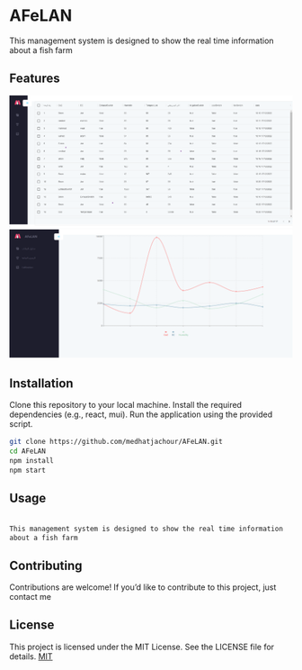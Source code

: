 #  AFeLAN 

This management system is designed to show the real time information about a fish farm 

## Features
<!-- Sales Management:
Record sales transactions.
View sales history.
Monitor sales performance.
Inventory Management:
Add new products to the inventory.
Track stock levels.
Receive alerts for low stock.
Financial Operations:
Record income and expenses.
Generate financial reports.
Monitor overall project profitability. -->

![alt text](https://github.com/medhatjachour/AFeLAN/blob/main/samples/img.png?raw=true)
![alt text](https://github.com/medhatjachour/AFeLAN/blob/main/samples/img2.png?raw=true)
## Installation

Clone this repository to your local machine.
Install the required dependencies (e.g., react, mui).
Run the application using the provided script.

```bash
git clone https://github.com/medhatjachour/AFeLAN.git
cd AFeLAN
npm install
npm start
```

## Usage
```

This management system is designed to show the real time information about a fish farm 
```

## Contributing

Contributions are welcome! If you’d like to contribute to this project, just contact me

## License
This project is licensed under the MIT License. See the LICENSE file for details.
[MIT](https://choosealicense.com/licenses/mit/)